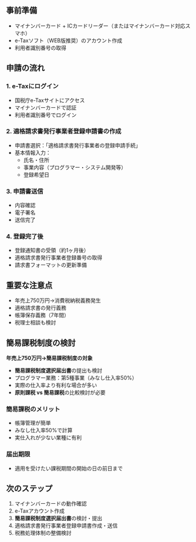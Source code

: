 

## 事前準備
- マイナンバーカード + ICカードリーダー（またはマイナンバーカード対応スマホ）
- e-Taxソフト（WEB版推奨）のアカウント作成
- 利用者識別番号の取得

## 申請の流れ

### 1. e-Taxにログイン
- 国税庁e-Taxサイトにアクセス
- マイナンバーカードで認証
- 利用者識別番号でログイン

### 2. 適格請求書発行事業者登録申請書の作成
- 申請書選択：「適格請求書発行事業者の登録申請手続」
- 基本情報入力：
  - 氏名・住所
  - 事業内容（プログラマー・システム開発等）
  - 登録希望日

### 3. 申請書送信
- 内容確認
- 電子署名
- 送信完了

### 4. 登録完了後
- 登録通知書の受領（約1ヶ月後）
- 適格請求書発行事業者登録番号の取得
- 請求書フォーマットの更新準備

## 重要な注意点
- 年売上750万円→消費税納税義務発生
- 適格請求書の発行義務
- 帳簿保存義務（7年間）
- 税理士相談も検討

## 簡易課税制度の検討
**年売上750万円→簡易課税制度の対象**
- **簡易課税制度選択届出書**の提出も検討
- プログラマー業務：第5種事業（みなし仕入率50%）
- 実際の仕入率より有利な場合が多い
- **原則課税 vs 簡易課税**の比較検討が必要

### 簡易課税のメリット
- 帳簿管理が簡単
- みなし仕入率50%で計算
- 実仕入れが少ない業種に有利

### 届出期限
- 適用を受けたい課税期間の開始の日の前日まで

## 次のステップ
1. マイナンバーカードの動作確認
2. e-Taxアカウント作成
3. **簡易課税制度選択届出書**の検討・提出
4. 適格請求書発行事業者登録申請書作成・送信
5. 税務処理体制の整備検討